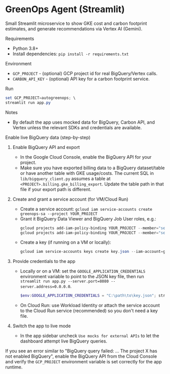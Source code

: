 # GreenOps Agent (Streamlit)

Small Streamlit microservice to show GKE cost and carbon footprint estimates, and generate recommendations via Vertex AI (Gemini).

Requirements
- Python 3.8+
- Install dependencies: `pip install -r requirements.txt`

Environment
- `GCP_PROJECT` - (optional) GCP project id for real BigQuery/Vertex calls.
- `CARBON_API_KEY` - (optional) API key for a carbon footprint service.

Run

```powershell
set GCP_PROJECT=autogreenops; \
streamlit run app.py
```

Notes
- By default the app uses mocked data for BigQuery, Carbon API, and Vertex unless the relevant SDKs and credentials are available.

Enable live BigQuery data (step-by-step)

1) Enable BigQuery API and export
	- In the Google Cloud Console, enable the BigQuery API for your project.
	- Make sure you have exported billing data to a BigQuery dataset/table or have another table with GKE usage/costs. The current SQL in `lib/bigquery_client.py` assumes a table at `<PROJECT>.billing.gke_billing_export`. Update the table path in that file if your export path is different.

2) Create and grant a service account (for VM/Cloud Run)
	- Create a service account: `gcloud iam service-accounts create greenops-sa --project YOUR_PROJECT`
	- Grant it BigQuery Data Viewer and BigQuery Job User roles, e.g.:
	  ```powershell
	  gcloud projects add-iam-policy-binding YOUR_PROJECT --member="serviceAccount:greenops-sa@YOUR_PROJECT.iam.gserviceaccount.com" --role="roles/bigquery.dataViewer"
	  gcloud projects add-iam-policy-binding YOUR_PROJECT --member="serviceAccount:greenops-sa@YOUR_PROJECT.iam.gserviceaccount.com" --role="roles/bigquery.jobUser"
	  ```
	- Create a key (if running on a VM or locally):
	  ```powershell
	  gcloud iam service-accounts keys create key.json --iam-account=greenops-sa@YOUR_PROJECT.iam.gserviceaccount.com --project=YOUR_PROJECT
	  ```

3) Provide credentials to the app
	- Locally or on a VM: set the `GOOGLE_APPLICATION_CREDENTIALS` environment variable to point to the JSON key file, then run `streamlit run app.py --server.port=8080 --server.address=0.0.0.0`.
	  ```powershell
	  $env:GOOGLE_APPLICATION_CREDENTIALS = "C:\path\to\key.json"; streamlit run app.py --server.port=8080 --server.address=0.0.0.0 --server.enableCORS=false --server.enableXsrfProtection=false
	  ```
	- On Cloud Run: use Workload Identity or attach the service account to the Cloud Run service (recommended) so you don't need a key file.

4) Switch the app to live mode
	- In the app sidebar uncheck `Use mocks for external APIs` to let the dashboard attempt live BigQuery queries.

If you see an error similar to "BigQuery query failed: ... The project X has not enabled BigQuery", enable the BigQuery API from the Cloud Console and verify the `GCP_PROJECT` environment variable is set correctly for the app runtime.
